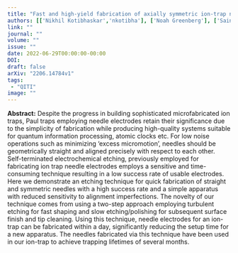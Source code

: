 ```yaml
---
title: "Fast and high-yield fabrication of axially symmetric ion-trap needle electrodes via two step electrochemical etching"
authors: [['Nikhil Kotibhaskar','nkotibha'], ['Noah Greenberg'], ['Sainath Motlakunta','smotlaku'], ['Chung-You Shih', 'c5shih'],['Rajibul Islam', 'krislam']]
link: ""
journal: ""
volume: ""
issue: ""
date: 2022-06-29T00:00:00-00:00
DOI: 
draft: false
arXiv: "2206.14784v1"
tags:
 - "QITI" 
image: ""
---
```


**Abstract:** Despite the progress in building sophisticated microfabricated ion traps, Paul traps employing needle electrodes retain
their significance due to the simplicity of fabrication while producing high-quality systems suitable for quantum information processing, atomic clocks etc. For low noise operations such as minimizing ‘excess micromotion’, needles
should be geometrically straight and aligned precisely with respect to each other. Self-terminated electrochemical etching, previously employed for fabricating ion trap needle electrodes employs a sensitive and time-consuming technique
resulting in a low success rate of usable electrodes. Here we demonstrate an etching technique for quick fabrication of
straight and symmetric needles with a high success rate and a simple apparatus with reduced sensitivity to alignment
imperfections. The novelty of our technique comes from using a two-step approach employing turbulent etching for
fast shaping and slow etching/polishing for subsequent surface finish and tip cleaning. Using this technique, needle
electrodes for an ion-trap can be fabricated within a day, significantly reducing the setup time for a new apparatus. The
needles fabricated via this technique have been used in our ion-trap to achieve trapping lifetimes of several months.
